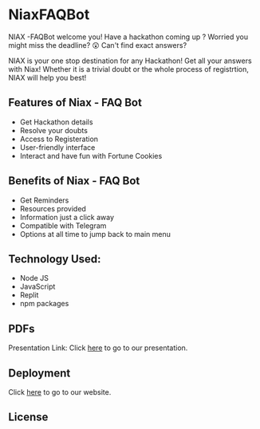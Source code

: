 # NiaxFAQBot

NIAX -FAQBot welcome you!
Have a hackathon coming up ? 
Worried you might miss the deadline? :astonished: 
Can't find exact answers?

NIAX is your one stop destination for any Hackathon! Get all your answers with Niax! Whether it is a trivial doubt or the whole process of registrtion, NIAX will help you best!



## Features of Niax - FAQ Bot
- Get Hackathon details
- Resolve your doubts
- Access to Registeration 
- User-friendly interface
- Interact and have fun with Fortune Cookies


## Benefits of Niax - FAQ Bot

 * Get Reminders
 * Resources provided
 * Information just a click away
 * Compatible with Telegram
 * Options at all time to jump back to main menu
 

## Technology Used:
- Node JS 
- JavaScript 
- Replit 
- npm packages


## PDFs
Presentation Link: Click [here](https://www.canva.com/design/DAFYmqB8MP4/sNN4ZmKnwWNgrHbfNdlfNA/edit?utm_content=DAFYmqB8MP4&utm_campaign=designshare&utm_medium=link2&utm_source=sharebutton) to go to our presentation.


## Deployment
Click [here](link) to go to our website.


## License
